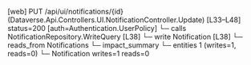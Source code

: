 [web] PUT /api/ui/notifications/{id}  (Dataverse.Api.Controllers.UI.NotificationController.Update)  [L33–L48] status=200 [auth=Authentication.UserPolicy]
  └─ calls NotificationRepository.WriteQuery [L38]
  └─ write Notification [L38]
    └─ reads_from Notifications
  └─ impact_summary
    └─ entities 1 (writes=1, reads=0)
      └─ Notification writes=1 reads=0

